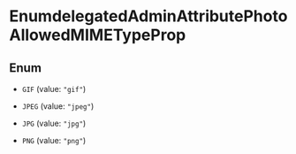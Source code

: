 

# EnumdelegatedAdminAttributePhotoAllowedMIMETypeProp

## Enum


* `GIF` (value: `"gif"`)

* `JPEG` (value: `"jpeg"`)

* `JPG` (value: `"jpg"`)

* `PNG` (value: `"png"`)



